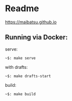 # Readme
https://maibatsu.github.io

## Running via Docker:

serve:
```
~$: make serve
```

with drafts:
```
~$: make drafts-start
```

build:
```
~$: make build
```
